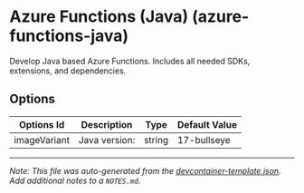 
# Azure Functions (Java) (azure-functions-java)

Develop Java based Azure Functions. Includes all needed SDKs, extensions, and dependencies.

## Options

| Options Id | Description | Type | Default Value |
|-----|-----|-----|-----|
| imageVariant | Java version: | string | 17-bullseye |



---

_Note: This file was auto-generated from the [devcontainer-template.json](https://github.com/shibayan/devcontainers/blob/main/src/azure-functions-java/devcontainer-template.json).  Add additional notes to a `NOTES.md`._
